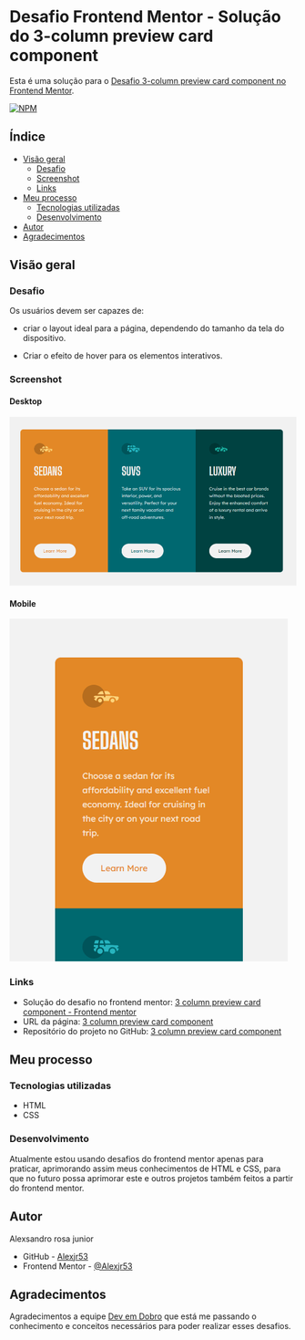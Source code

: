 # Desafio Frontend Mentor - Solução do 3-column preview card component

Esta é uma solução para o [Desafio 3-column preview card component no Frontend Mentor](https://www.frontendmentor.io/challenges/3column-preview-card-component-pH92eAR2-).

[![NPM](https://img.shields.io/github/license/Alexjr53/3-column-preview-card-component)](https://github.com/Alexjr53/3-column-preview-card-component/blob/main/LICENSE)

## Índice

- [Visão geral](#visão-geral)
  - [Desafio](#desafio)
  - [Screenshot](#screenshot)
  - [Links](#links)
- [Meu processo](#meu-processo)
  - [Tecnologias utilizadas](#tecnologias-utilizadas)
  - [Desenvolvimento](#desenvolvimento)
- [Autor](#autor)
- [Agradecimentos](#agradecimentos)

## Visão geral

### Desafio

Os usuários devem ser capazes de:

- criar o layout ideal para a página, dependendo do tamanho da tela do dispositivo.

- Criar o efeito de hover para os elementos interativos.

### Screenshot
#### Desktop
![cartões](src/design/screenshot-desktop.gif)

#### Mobile
![cartões](src/design/screenshot-mobile.gif)

### Links

- Solução do desafio no frontend mentor: [3 column preview card component - Frontend mentor](https://www.frontendmentor.io/solutions/3column-preview-card-component-EPAkzRLkuZ)
- URL da página: [3 column preview card component](https://alexjr53.github.io/3-column-preview-card-component/) 
- Repositório do projeto no GitHub: [3 column preview card component](https://github.com/Alexjr53/3-column-preview-card-component)

## Meu processo

### Tecnologias utilizadas

- HTML
- CSS

### Desenvolvimento

Atualmente estou usando desafios do frontend mentor apenas para praticar, aprimorando assim meus conhecimentos de HTML e CSS, para que no futuro possa aprimorar este e outros projetos também feitos a partir do frontend mentor.

## Autor
Alexsandro rosa junior

- GitHub - [Alexjr53](https://github.com/Alexjr53)
- Frontend Mentor - [@Alexjr53](https://www.frontendmentor.io/profile/Alexjr53)

## Agradecimentos
Agradecimentos a equipe [Dev em Dobro](https://www.instagram.com/devemdobro/) que está me passando o conhecimento e conceitos necessários para poder realizar esses desafios.
